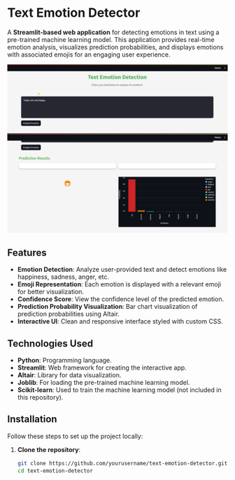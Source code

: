 # Text Emotion Detector

A **Streamlit-based web application** for detecting emotions in text using a pre-trained machine learning model. This application provides real-time emotion analysis, visualizes prediction probabilities, and displays emotions with associated emojis for an engaging user experience.

![App Preview](https://github.com/MayurjareMJ/Text-Emotion-Detection-Web-App/blob/main/Sample_img/Screenshot%202025-01-05%20175833.png) <!-- Replace this with an actual screenshot -->
![App Preview](https://github.com/MayurjareMJ/Text-Emotion-Detection-Web-App/blob/main/Sample_img/Screenshot%202025-01-05%20175858.png)


## Features
- **Emotion Detection**: Analyze user-provided text and detect emotions like happiness, sadness, anger, etc.
- **Emoji Representation**: Each emotion is displayed with a relevant emoji for better visualization.
- **Confidence Score**: View the confidence level of the predicted emotion.
- **Prediction Probability Visualization**: Bar chart visualization of prediction probabilities using Altair.
- **Interactive UI**: Clean and responsive interface styled with custom CSS.

## Technologies Used
- **Python**: Programming language.
- **Streamlit**: Web framework for creating the interactive app.
- **Altair**: Library for data visualization.
- **Joblib**: For loading the pre-trained machine learning model.
- **Scikit-learn**: Used to train the machine learning model (not included in this repository).

## Installation

Follow these steps to set up the project locally:

1. **Clone the repository**:
   ```bash
   git clone https://github.com/yourusername/text-emotion-detector.git
   cd text-emotion-detector
